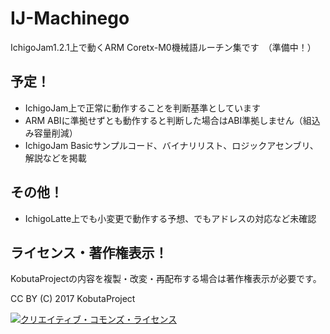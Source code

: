 # IJ-Machinego
IchigoJam1.2.1上で動くARM Coretx-M0機械語ルーチン集です　（準備中！）

## 予定！
* IchigoJam上で正常に動作することを判断基準としています
* ARM ABIに準拠せずとも動作すると判断した場合はABI準拠しません（組込み容量削減）
* IchigoJam Basicサンプルコード、バイナリリスト、ロジックアセンブリ、解説などを掲載

## その他！
* IchigoLatte上でも小変更で動作する予想、でもアドレスの対応など未確認

## ライセンス・著作権表示！
KobutaProjectの内容を複製・改変・再配布する場合は著作権表示が必要です。　

CC BY (C) 2017 KobutaProject

<a rel="license" href="http://creativecommons.org/licenses/by/4.0/"><img alt="クリエイティブ・コモンズ・ライセンス" style="border-width:0" src="https://licensebuttons.net/l/by/4.0/88x31.png" /></a>

